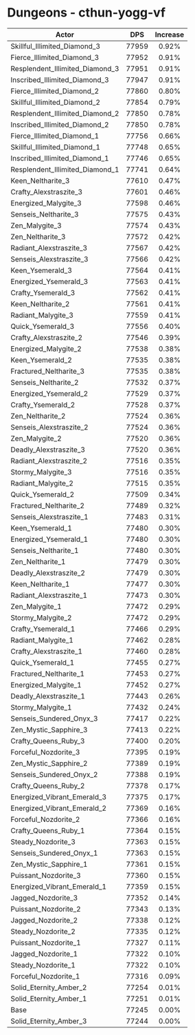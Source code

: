 # Dungeons - cthun-yogg-vf
| Actor | DPS | Increase |
|---|:---:|:---:|
|Skillful_Illimited_Diamond_3|77959|0.92%|
|Fierce_Illimited_Diamond_3|77952|0.91%|
|Resplendent_Illimited_Diamond_3|77951|0.91%|
|Inscribed_Illimited_Diamond_3|77947|0.91%|
|Fierce_Illimited_Diamond_2|77860|0.80%|
|Skillful_Illimited_Diamond_2|77854|0.79%|
|Resplendent_Illimited_Diamond_2|77850|0.78%|
|Inscribed_Illimited_Diamond_2|77850|0.78%|
|Fierce_Illimited_Diamond_1|77756|0.66%|
|Skillful_Illimited_Diamond_1|77748|0.65%|
|Inscribed_Illimited_Diamond_1|77746|0.65%|
|Resplendent_Illimited_Diamond_1|77741|0.64%|
|Keen_Neltharite_3|77610|0.47%|
|Crafty_Alexstraszite_3|77601|0.46%|
|Energized_Malygite_3|77598|0.46%|
|Senseis_Neltharite_3|77575|0.43%|
|Zen_Malygite_3|77574|0.43%|
|Zen_Neltharite_3|77572|0.42%|
|Radiant_Alexstraszite_3|77567|0.42%|
|Senseis_Alexstraszite_3|77566|0.42%|
|Keen_Ysemerald_3|77564|0.41%|
|Energized_Ysemerald_3|77563|0.41%|
|Crafty_Ysemerald_3|77562|0.41%|
|Keen_Neltharite_2|77561|0.41%|
|Radiant_Malygite_3|77559|0.41%|
|Quick_Ysemerald_3|77556|0.40%|
|Crafty_Alexstraszite_2|77546|0.39%|
|Energized_Malygite_2|77538|0.38%|
|Keen_Ysemerald_2|77535|0.38%|
|Fractured_Neltharite_3|77535|0.38%|
|Senseis_Neltharite_2|77532|0.37%|
|Energized_Ysemerald_2|77529|0.37%|
|Crafty_Ysemerald_2|77528|0.37%|
|Zen_Neltharite_2|77524|0.36%|
|Senseis_Alexstraszite_2|77524|0.36%|
|Zen_Malygite_2|77520|0.36%|
|Deadly_Alexstraszite_3|77520|0.36%|
|Radiant_Alexstraszite_2|77516|0.35%|
|Stormy_Malygite_3|77516|0.35%|
|Radiant_Malygite_2|77515|0.35%|
|Quick_Ysemerald_2|77509|0.34%|
|Fractured_Neltharite_2|77489|0.32%|
|Senseis_Alexstraszite_1|77483|0.31%|
|Keen_Ysemerald_1|77480|0.30%|
|Energized_Ysemerald_1|77480|0.30%|
|Senseis_Neltharite_1|77480|0.30%|
|Zen_Neltharite_1|77479|0.30%|
|Deadly_Alexstraszite_2|77479|0.30%|
|Keen_Neltharite_1|77477|0.30%|
|Radiant_Alexstraszite_1|77473|0.30%|
|Zen_Malygite_1|77472|0.29%|
|Stormy_Malygite_2|77472|0.29%|
|Crafty_Ysemerald_1|77466|0.29%|
|Radiant_Malygite_1|77462|0.28%|
|Crafty_Alexstraszite_1|77460|0.28%|
|Quick_Ysemerald_1|77455|0.27%|
|Fractured_Neltharite_1|77453|0.27%|
|Energized_Malygite_1|77452|0.27%|
|Deadly_Alexstraszite_1|77443|0.26%|
|Stormy_Malygite_1|77432|0.24%|
|Senseis_Sundered_Onyx_3|77417|0.22%|
|Zen_Mystic_Sapphire_3|77413|0.22%|
|Crafty_Queens_Ruby_3|77400|0.20%|
|Forceful_Nozdorite_3|77395|0.19%|
|Zen_Mystic_Sapphire_2|77389|0.19%|
|Senseis_Sundered_Onyx_2|77388|0.19%|
|Crafty_Queens_Ruby_2|77378|0.17%|
|Energized_Vibrant_Emerald_3|77375|0.17%|
|Energized_Vibrant_Emerald_2|77369|0.16%|
|Forceful_Nozdorite_2|77366|0.16%|
|Crafty_Queens_Ruby_1|77364|0.15%|
|Steady_Nozdorite_3|77363|0.15%|
|Senseis_Sundered_Onyx_1|77363|0.15%|
|Zen_Mystic_Sapphire_1|77361|0.15%|
|Puissant_Nozdorite_3|77360|0.15%|
|Energized_Vibrant_Emerald_1|77359|0.15%|
|Jagged_Nozdorite_3|77352|0.14%|
|Puissant_Nozdorite_2|77343|0.13%|
|Jagged_Nozdorite_2|77338|0.12%|
|Steady_Nozdorite_2|77335|0.12%|
|Puissant_Nozdorite_1|77327|0.11%|
|Jagged_Nozdorite_1|77322|0.10%|
|Steady_Nozdorite_1|77322|0.10%|
|Forceful_Nozdorite_1|77316|0.09%|
|Solid_Eternity_Amber_2|77254|0.01%|
|Solid_Eternity_Amber_1|77251|0.01%|
|Base|77245|0.00%|
|Solid_Eternity_Amber_3|77244|0.00%|
